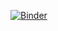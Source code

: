 


[![Binder](https://mybinder.org/badge_logo.svg)](https://mybinder.org/v2/gh/patriciamedyna/mnist_classifier/master?filepath=%2Fvoila%2Frender%2FClassifier.ipynb)
